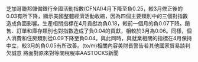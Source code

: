 芝加哥聯邦儲備銀行全國活動指數(CFNAI)4月下降至負0.25，較3月修正後的0.03有所下降，顯示美國整體經濟活動收縮，因為四個主要類別中的三個對指數造成負面影響。生產相關指標在4月貢獻為負0.18，較前一個月的負0.07下降。銷售、訂單和庫存類別也對指數造成了負0.04的貢獻，相較於3月為0.06。同樣，個人消費和住房類別從0.09下降至負0.04。與此同時，與就業相關的指標在4月保持中立，較3月的負0.05有所改善。(to/m)相關內容美財長警告若其他國家貿易談判欠誠意 將面對原來對等關稅稅率AASTOCKS新聞